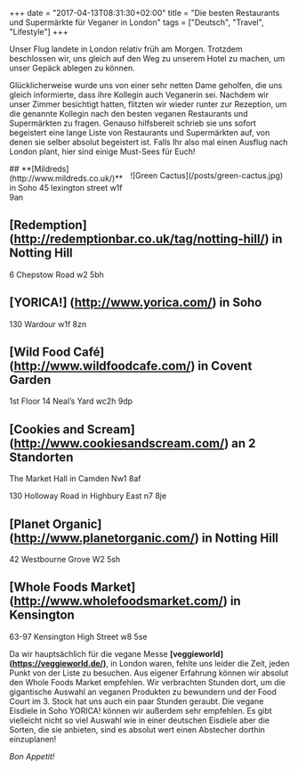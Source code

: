+++
date = "2017-04-13T08:31:30+02:00"
title = "Die besten Restaurants und Supermärkte für Veganer in London"
tags = ["Deutsch", "Travel", "Lifestyle"]
+++

Unser Flug landete in London relativ früh am Morgen. Trotzdem beschlossen wir, 
uns gleich auf den Weg zu unserem Hotel zu machen, um unser Gepäck ablegen zu können.
<!--more--> 

Glücklicherweise wurde uns von einer sehr netten Dame geholfen, die uns gleich informierte, 
dass ihre Kollegin auch Veganerin sei. Nachdem wir unser Zimmer besichtigt hatten, flitzten wir 
wieder runter zur Rezeption, um die genannte Kollegin nach den besten veganen Restaurants und 
Supermärkten zu fragen. Genauso hilfsbereit schrieb sie uns sofort begeistert eine lange Liste 
von Restaurants und Supermärkten auf, von denen sie selber absolut begeistert ist. Falls Ihr also 
mal einen Ausflug nach London plant, hier sind einige Must-Sees für Euch!
<div style="float:right; padding:12px;">
![Green Cactus](/posts/green-cactus.jpg)
</div>
## **[Mildreds] (http://www.mildreds.co.uk/)** in Soho 
45 lexington street
w1f 9an

## **[Redemption] (http://redemptionbar.co.uk/tag/notting-hill/)** in Notting Hill 
6 Chepstow Road
w2 5bh

## **[YORICA!] (http://www.yorica.com/)** in Soho 
130 Wardour 
w1f 8zn

## **[Wild Food Café] (http://www.wildfoodcafe.com/)** in Covent Garden 
1st Floor
14 Neal’s Yard
wc2h 9dp

## **[Cookies and Scream] (http://www.cookiesandscream.com/)** an 2 Standorten 
The Market Hall in Camden
Nw1 8af

130 Holloway Road in Highbury East
n7 8je

## **[Planet Organic] (http://www.planetorganic.com/)** in Notting Hill
42 Westbourne Grove
W2 5sh

## **[Whole Foods Market] (http://www.wholefoodsmarket.com/)** in Kensington 
63-97 Kensington High Street 
w8 5se

Da wir hauptsächlich für die vegane Messe **[veggieworld] (https://veggieworld.de/)**, in London waren, fehlte uns leider die Zeit, jeden Punkt von der Liste zu besuchen. Aus eigener Erfahrung können wir absolut den Whole Foods Market empfehlen. Wir verbrachten Stunden dort, um die gigantische Auswahl an veganen Produkten zu bewundern und der Food Court im 3. Stock hat uns auch ein paar Stunden geraubt. Die vegane Eisdiele in Soho YORICA! können wir außerdem sehr empfehlen. Es gibt vielleicht nicht so viel Auswahl wie in einer deutschen Eisdiele aber die Sorten, die sie anbieten, sind es absolut wert einen Abstecher dorthin einzuplanen!

*Bon Appetit!* 